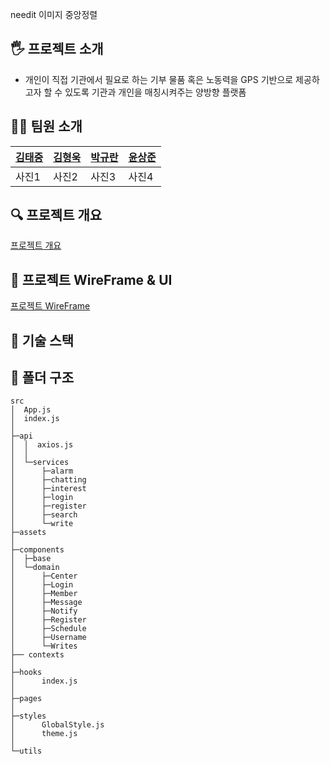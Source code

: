 needit 이미지 중앙정렬

## 🖐 프로젝트 소개

* 개인이 직접 기관에서 필요로 하는 기부 물품 혹은 노동력을 GPS 기반으로 제공하고자 할 수 있도록 기관과 개인을 매칭시켜주는 양방향 플랫폼

## 👨‍💻 팀원 소개

|[김태중](https://github.com/te-ing)|[김형욱](https://github.com/khw970421)|[박규란](https://github.com/gyulhana)|[윤상준](https://github.com/alajillo)|
|------|---|---|---|
|사진1|사진2|사진3|사진4|

## 🔍 프로젝트 개요

[프로젝트 개요](https://www.notion.so/backend-devcourse/12-f41327b8ca6b4ec69487af702393c922?p=81006b1f5d364863ae96987d29f04b04)

## 🌈 프로젝트 WireFrame & UI

[프로젝트 WireFrame](https://www.figma.com/file/m9ehXAKxDkuP2nMpe8h3rE/Gibooniz?node-id=0%3A1)

## 📜 기술 스택





## 📁 폴더 구조

```
src
│  App.js
│  index.js
│
├─api
│  │  axios.js
│  │
│  └─services
│      ├─alarm
│      ├─chatting
│      ├─interest
│      ├─login
│      ├─register
│      ├─search
│      └─write
├─assets
│
├─components
│  ├─base
│  └─domain
│      ├─Center
│      ├─Login
│      ├─Member
│      ├─Message
│      ├─Notify
│      ├─Register
│      ├─Schedule
│      ├─Username
│      └─Writes
├── contexts
│
├─hooks
│      index.js
│
├─pages
│
├─styles
│      GlobalStyle.js
│      theme.js
│
└─utils
```
